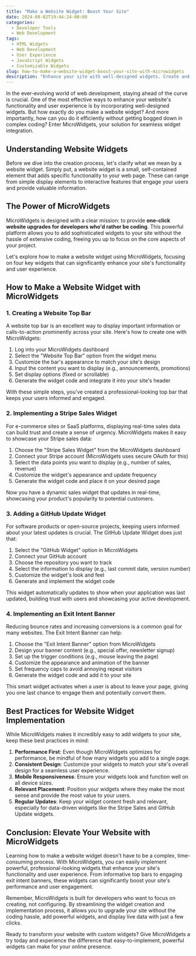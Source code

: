 ```yaml
---
title: "Make a Website Widget: Boost Your Site"
date: 2024-08-02T19:44:24-00:00
categories:
  - Developer Tools
  - Web Development
tags:
  - HTML Widgets
  - Web Development
  - User Experience
  - JavaScript Widgets
  - Customizable Widgets
slug: how-to-make-a-website-widget-boost-your-site-with-microwidgets
description: "Enhance your site with well-designed widgets. Create and integrate them easily without complex coding using MicroWidgets. Stay ahead in web development today!"
---
```


In the ever-evolving world of web development, staying ahead of the curve is crucial. One of the most effective ways to enhance your website's functionality and user experience is by incorporating well-designed widgets. But how exactly do you make a website widget? And more importantly, how can you do it efficiently without getting bogged down in complex coding? Enter MicroWidgets, your solution for seamless widget integration.

## Understanding Website Widgets

Before we dive into the creation process, let's clarify what we mean by a website widget. Simply put, a website widget is a small, self-contained element that adds specific functionality to your web page. These can range from simple display elements to interactive features that engage your users and provide valuable information.

## The Power of MicroWidgets

MicroWidgets is designed with a clear mission: to provide **one-click website upgrades for developers who'd rather be coding**. This powerful platform allows you to add sophisticated widgets to your site without the hassle of extensive coding, freeing you up to focus on the core aspects of your project.

Let's explore how to make a website widget using MicroWidgets, focusing on four key widgets that can significantly enhance your site's functionality and user experience.

## How to Make a Website Widget with MicroWidgets

### 1. Creating a Website Top Bar

A website top bar is an excellent way to display important information or calls-to-action prominently across your site. Here's how to create one with MicroWidgets:

1. Log into your MicroWidgets dashboard
2. Select the "Website Top Bar" option from the widget menu
3. Customize the bar's appearance to match your site's design
4. Input the content you want to display (e.g., announcements, promotions)
5. Set display options (fixed or scrollable)
6. Generate the widget code and integrate it into your site's header

With these simple steps, you've created a professional-looking top bar that keeps your users informed and engaged.

### 2. Implementing a Stripe Sales Widget

For e-commerce sites or SaaS platforms, displaying real-time sales data can build trust and create a sense of urgency. MicroWidgets makes it easy to showcase your Stripe sales data:

1. Choose the "Stripe Sales Widget" from the MicroWidgets dashboard
2. Connect your Stripe account (MicroWidgets uses secure OAuth for this)
3. Select the data points you want to display (e.g., number of sales, revenue)
4. Customize the widget's appearance and update frequency
5. Generate the widget code and place it on your desired page

Now you have a dynamic sales widget that updates in real-time, showcasing your product's popularity to potential customers.

### 3. Adding a GitHub Update Widget

For software products or open-source projects, keeping users informed about your latest updates is crucial. The GitHub Update Widget does just that:

1. Select the "GitHub Widget" option in MicroWidgets
2. Connect your GitHub account
3. Choose the repository you want to track
4. Select the information to display (e.g., last commit date, version number)
5. Customize the widget's look and feel
6. Generate and implement the widget code

This widget automatically updates to show when your application was last updated, building trust with users and showcasing your active development.

### 4. Implementing an Exit Intent Banner

Reducing bounce rates and increasing conversions is a common goal for many websites. The Exit Intent Banner can help:

1. Choose the "Exit Intent Banner" option from MicroWidgets
2. Design your banner content (e.g., special offer, newsletter signup)
3. Set up the trigger conditions (e.g., mouse leaving the page)
4. Customize the appearance and animation of the banner
5. Set frequency caps to avoid annoying repeat visitors
6. Generate the widget code and add it to your site

This smart widget activates when a user is about to leave your page, giving you one last chance to engage them and potentially convert them.

## Best Practices for Website Widget Implementation

While MicroWidgets makes it incredibly easy to add widgets to your site, keep these best practices in mind:

1. **Performance First**: Even though MicroWidgets optimizes for performance, be mindful of how many widgets you add to a single page.
2. **Consistent Design**: Customize your widgets to match your site's overall design for a seamless user experience.
3. **Mobile Responsiveness**: Ensure your widgets look and function well on all device sizes.
4. **Relevant Placement**: Position your widgets where they make the most sense and provide the most value to your users.
5. **Regular Updates**: Keep your widget content fresh and relevant, especially for data-driven widgets like the Stripe Sales and GitHub Update widgets.

## Conclusion: Elevate Your Website with MicroWidgets

Learning how to make a website widget doesn't have to be a complex, time-consuming process. With MicroWidgets, you can easily implement powerful, professional-looking widgets that enhance your site's functionality and user experience. From informative top bars to engaging exit intent banners, these widgets can significantly boost your site's performance and user engagement.

Remember, MicroWidgets is built for developers who want to focus on creating, not configuring. By streamlining the widget creation and implementation process, it allows you to upgrade your site without the coding hassle, add powerful widgets, and display live data with just a few clicks.

Ready to transform your website with custom widgets? Give MicroWidgets a try today and experience the difference that easy-to-implement, powerful widgets can make for your online presence.
